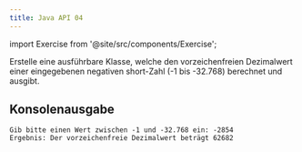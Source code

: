 ```yaml
---
title: Java API 04
---
```


import Exercise from '@site/src/components/Exercise';

Erstelle eine ausführbare Klasse, welche den vorzeichenfreien Dezimalwert einer
eingegebenen negativen short-Zahl (-1 bis -32.768) berechnet und ausgibt.

## Konsolenausgabe

```console
Gib bitte einen Wert zwischen -1 und -32.768 ein: -2854
Ergebnis: Der vorzeichenfreie Dezimalwert beträgt 62682
```

<Exercise pullRequest="33" branchSuffix="java-api/04" />
